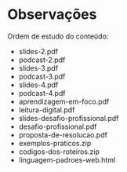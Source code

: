 # Observações

Ordem de estudo do conteúdo:

- slides-2.pdf
- podcast-2.pdf
- slides-3.pdf
- podcast-3.pdf
- slides-4.pdf
- podcast-4.pdf
- aprendizagem-em-foco.pdf
- leitura-digital.pdf
- slides-desafio-profissional.pdf
- desafio-profissional.pdf
- proposta-de-resolucao.pdf
- exemplos-praticos.zip
- codigos-dos-roteiros.zip
- linguagem-padroes-web.html